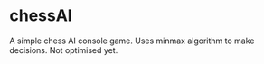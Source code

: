 # chessAI
A simple chess AI console game. Uses minmax algorithm to make decisions. Not optimised yet.
